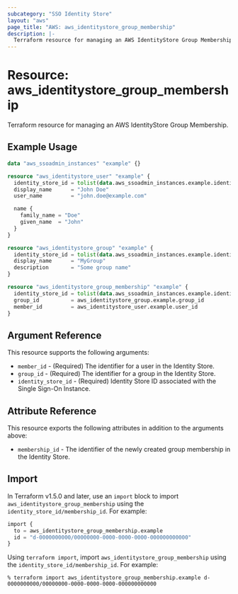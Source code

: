 ```yaml
---
subcategory: "SSO Identity Store"
layout: "aws"
page_title: "AWS: aws_identitystore_group_membership"
description: |-
  Terraform resource for managing an AWS IdentityStore Group Membership.
---
```


# Resource: aws_identitystore_group_membership

Terraform resource for managing an AWS IdentityStore Group Membership.

## Example Usage

```terraform
data "aws_ssoadmin_instances" "example" {}

resource "aws_identitystore_user" "example" {
  identity_store_id = tolist(data.aws_ssoadmin_instances.example.identity_store_ids)[0]
  display_name      = "John Doe"
  user_name         = "john.doe@example.com"

  name {
    family_name = "Doe"
    given_name  = "John"
  }
}

resource "aws_identitystore_group" "example" {
  identity_store_id = tolist(data.aws_ssoadmin_instances.example.identity_store_ids)[0]
  display_name      = "MyGroup"
  description       = "Some group name"
}

resource "aws_identitystore_group_membership" "example" {
  identity_store_id = tolist(data.aws_ssoadmin_instances.example.identity_store_ids)[0]
  group_id          = aws_identitystore_group.example.group_id
  member_id         = aws_identitystore_user.example.user_id
}
```

## Argument Reference

This resource supports the following arguments:

* `member_id` - (Required) The identifier for a user in the Identity Store.
* `group_id` - (Required)  The identifier for a group in the Identity Store.
* `identity_store_id` - (Required) Identity Store ID associated with the Single Sign-On Instance.

## Attribute Reference

This resource exports the following attributes in addition to the arguments above:

* `membership_id` - The identifier of the newly created group membership in the Identity Store.

## Import

In Terraform v1.5.0 and later, use an `import` block to import `aws_identitystore_group_membership` using the `identity_store_id/membership_id`. For example:

```terraform
import {
  to = aws_identitystore_group_membership.example
  id = "d-0000000000/00000000-0000-0000-0000-000000000000"
}
```

Using `terraform import`, import `aws_identitystore_group_membership` using the `identity_store_id/membership_id`. For example:

```console
% terraform import aws_identitystore_group_membership.example d-0000000000/00000000-0000-0000-0000-000000000000
```
